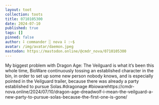 ```yaml
---
layout: toot
collection: toots
title: 0710105300
date: 2024-07-10
published: true
tags: []
pinned: false
author: ⸸ commander ░ nova ⸸ :~$
avatar: /img/avatar/daemon.jpeg
mastodon: https://mastodon.online/@cmdr_nova/0710105300
---
```


My biggest problem with Dragon Age: The Veilguard is what it’s been this whole time, BioWare continuously tossing an established character in the bin, in order to set up some new person nobody knows, and is especially pointed in the Veilguard trailer, because there was already a party established to pursue Solas.#dragonage #biowarehttps://cmdr-nova.online/2024/07/10/dragon-age-dreadwolf-i-mean-the-veilguard-a-new-party-to-pursue-solas-because-the-first-one-is-gone/
